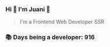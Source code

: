 ### Hi 👋 I&#39;m Juani 🦁

> I&#39;m a Frontend Web Developer SSR

### 📚 Days being a developer: 916
